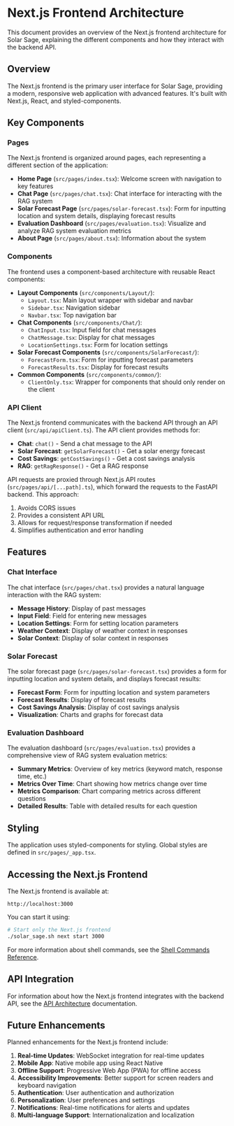 # Next.js Frontend Architecture

This document provides an overview of the Next.js frontend architecture for Solar Sage, explaining the different components and how they interact with the backend API.

## Overview

The Next.js frontend is the primary user interface for Solar Sage, providing a modern, responsive web application with advanced features. It's built with Next.js, React, and styled-components.

## Key Components

### Pages

The Next.js frontend is organized around pages, each representing a different section of the application:

- **Home Page** (`src/pages/index.tsx`): Welcome screen with navigation to key features
- **Chat Page** (`src/pages/chat.tsx`): Chat interface for interacting with the RAG system
- **Solar Forecast Page** (`src/pages/solar-forecast.tsx`): Form for inputting location and system details, displaying forecast results
- **Evaluation Dashboard** (`src/pages/evaluation.tsx`): Visualize and analyze RAG system evaluation metrics
- **About Page** (`src/pages/about.tsx`): Information about the system

### Components

The frontend uses a component-based architecture with reusable React components:

- **Layout Components** (`src/components/Layout/`):
  - `Layout.tsx`: Main layout wrapper with sidebar and navbar
  - `Sidebar.tsx`: Navigation sidebar
  - `Navbar.tsx`: Top navigation bar
- **Chat Components** (`src/components/Chat/`):
  - `ChatInput.tsx`: Input field for chat messages
  - `ChatMessage.tsx`: Display for chat messages
  - `LocationSettings.tsx`: Form for location settings
- **Solar Forecast Components** (`src/components/SolarForecast/`):
  - `ForecastForm.tsx`: Form for inputting forecast parameters
  - `ForecastResults.tsx`: Display for forecast results
- **Common Components** (`src/components/common/`):
  - `ClientOnly.tsx`: Wrapper for components that should only render on the client

### API Client

The Next.js frontend communicates with the backend API through an API client (`src/api/apiClient.ts`). The API client provides methods for:

- **Chat**: `chat()` - Send a chat message to the API
- **Solar Forecast**: `getSolarForecast()` - Get a solar energy forecast
- **Cost Savings**: `getCostSavings()` - Get a cost savings analysis
- **RAG**: `getRagResponse()` - Get a RAG response

API requests are proxied through Next.js API routes (`src/pages/api/[...path].ts`), which forward the requests to the FastAPI backend. This approach:

1. Avoids CORS issues
2. Provides a consistent API URL
3. Allows for request/response transformation if needed
4. Simplifies authentication and error handling

## Features

### Chat Interface

The chat interface (`src/pages/chat.tsx`) provides a natural language interaction with the RAG system:

- **Message History**: Display of past messages
- **Input Field**: Field for entering new messages
- **Location Settings**: Form for setting location parameters
- **Weather Context**: Display of weather context in responses
- **Solar Context**: Display of solar context in responses

### Solar Forecast

The solar forecast page (`src/pages/solar-forecast.tsx`) provides a form for inputting location and system details, and displays forecast results:

- **Forecast Form**: Form for inputting location and system parameters
- **Forecast Results**: Display of forecast results
- **Cost Savings Analysis**: Display of cost savings analysis
- **Visualization**: Charts and graphs for forecast data

### Evaluation Dashboard

The evaluation dashboard (`src/pages/evaluation.tsx`) provides a comprehensive view of RAG system evaluation metrics:

- **Summary Metrics**: Overview of key metrics (keyword match, response time, etc.)
- **Metrics Over Time**: Chart showing how metrics change over time
- **Metrics Comparison**: Chart comparing metrics across different questions
- **Detailed Results**: Table with detailed results for each question

## Styling

The application uses styled-components for styling. Global styles are defined in `src/pages/_app.tsx`.

## Accessing the Next.js Frontend

The Next.js frontend is available at:

```
http://localhost:3000
```

You can start it using:

```bash
# Start only the Next.js frontend
./solar_sage.sh next start 3000
```

For more information about shell commands, see the [Shell Commands Reference](../reference/shell_commands.md).

## API Integration

For information about how the Next.js frontend integrates with the backend API, see the [API Architecture](api_architecture.md) documentation.

## Future Enhancements

Planned enhancements for the Next.js frontend include:

1. **Real-time Updates**: WebSocket integration for real-time updates
2. **Mobile App**: Native mobile app using React Native
3. **Offline Support**: Progressive Web App (PWA) for offline access
4. **Accessibility Improvements**: Better support for screen readers and keyboard navigation
5. **Authentication**: User authentication and authorization
6. **Personalization**: User preferences and settings
7. **Notifications**: Real-time notifications for alerts and updates
8. **Multi-language Support**: Internationalization and localization
